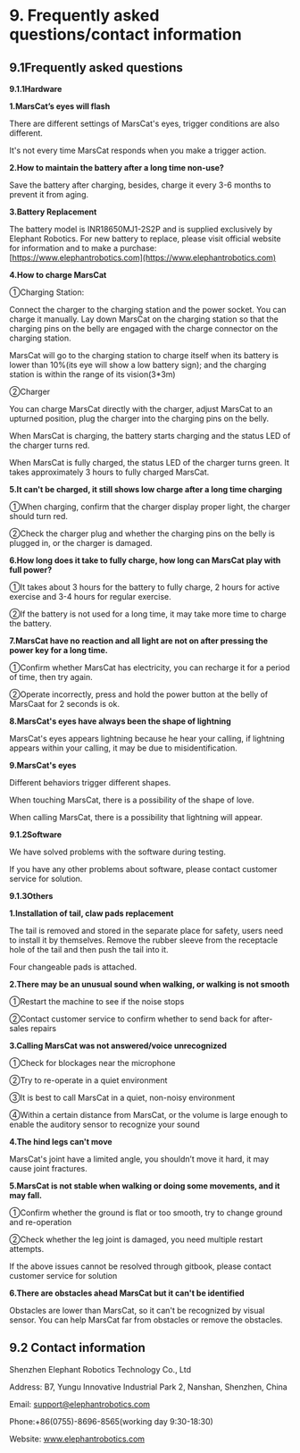 # 9. Frequently asked questions/contact information

## 9.1Frequently asked questions

**9.1.1Hardware**

**1.MarsCat’s eyes will flash**

There are different settings of MarsCat's eyes, trigger conditions are also different.

It's not every time MarsCat responds when you make a trigger action.

**2.How to maintain the battery after a long time non-use?**

Save the battery after charging, besides, charge it every 3-6 months to prevent it from aging.

**3.Battery Replacement**

The battery model is INR18650MJ1-2S2P and is supplied exclusively by Elephant Robotics. For new battery to replace, please visit official website for information and to make a purchase: [https://www.elephantrobotics.com](https://www.elephantrobotics.com)

**4.How to charge MarsCat**

①Charging Station:

Connect the charger to the charging station and the power socket. You can charge it manually. Lay down MarsCat on the charging station so that the charging pins on the belly are engaged with the charge connector on the charging station.

MarsCat will go to the charging station to charge itself when its battery is lower than 10%(its eye will show a low battery sign); and the charging station is within the range of its vision(3\*3m)

②Charger

You can charge MarsCat directly with the charger, adjust MarsCat to an upturned position, plug the charger into the charging pins on the belly.

When MarsCat is charging, the battery starts charging and the status LED of the charger turns red.

When MarsCat is fully charged, the status LED of the charger turns green. It takes approximately 3 hours to fully charged MarsCat.

**5.It can't be charged, it still shows low charge after a long time charging**

①When charging, confirm that the charger display proper light, the charger should turn red.

②Check the charger plug and whether the charging pins on the belly is plugged in, or the charger is damaged.

**6.How long does it take to fully charge, how long can MarsCat play with full power?**

①It takes about 3 hours for the battery to fully charge, 2 hours for active exercise and 3-4 hours for regular exercise.

②If the battery is not used for a long time, it may take more time to charge the battery.

**7.MarsCat have no reaction and all light are not on after pressing the power
key for a long time.**

①Confirm whether MarsCat has electricity, you can recharge it for a period of time, then try again.

②Operate incorrectly, press and hold the power button at the belly of MarsCaat for 2 seconds is ok.

**8.MarsCat's eyes have always been the shape of lightning**

MarsCat's eyes appears lightning because he hear your calling, if lightning appears within your calling, it may be due to misidentification.

**9.MarsCat's eyes**

Different behaviors trigger different shapes.

When touching MarsCat, there is a possibility of the shape of love.

When calling MarsCat, there is a possibility that lightning will appear.

**9.1.2Software**

We have solved problems with the software during testing.

If you have any other problems about software, please contact customer service for solution.

**9.1.3Others**

**1.Installation of tail, claw pads replacement**

The tail is removed and stored in the separate place for safety, users need to install it by themselves. Remove the rubber sleeve from the receptacle hole of the tail and then push the tail into it.

Four changeable pads is attached.

**2.There may be an unusual sound when walking, or walking is not smooth**

①Restart the machine to see if the noise stops

②Contact customer service to confirm whether to send back for after-sales repairs

**3.Calling MarsCat was not answered/voice unrecognized**

①Check for blockages near the microphone

②Try to re-operate in a quiet environment

③It is best to call MarsCat in a quiet, non-noisy environment

④Within a certain distance from MarsCat, or the volume is large enough to enable the auditory sensor to recognize your sound

**4.The hind legs can't move**

MarsCat's joint have a limited angle, you shouldn’t move it hard, it may cause joint fractures.

**5.MarsCat is not stable when walking or doing some movements, and it may fall.**

①Confirm whether the ground is flat or too smooth, try to change ground and re-operation

②Check whether the leg joint is damaged, you need multiple restart attempts.

If the above issues cannot be resolved through gitbook, please contact customer
service for solution

**6.There are obstacles ahead MarsCat but it can't be identified**

Obstacles are lower than MarsCat, so it can't be recognized by visual sensor. You can help MarsCat far from obstacles or remove the obstacles.

## 9.2 Contact information

Shenzhen Elephant Robotics Technology Co., Ltd

Address: B7, Yungu Innovative Industrial Park 2, Nanshan, Shenzhen, China

Email: <support@elephantrobotics.com>

Phone:+86(0755)-8696-8565(working day 9:30-18:30)

Website: www.elephantrobotics.com
